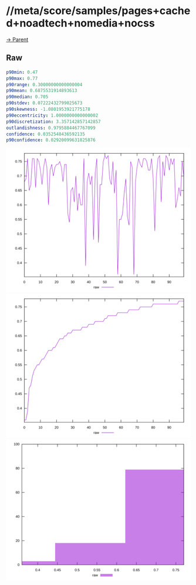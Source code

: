 
# //meta/score/samples/pages+cached+noadtech+nomedia+nocss

[→ Parent](../..)


## Raw


```yaml
p90min: 0.47
p90max: 0.77
p90range: 0.30000000000000004
p90mean: 0.6875531914893613
p90median: 0.705
p90stdev: 0.07222432799025673
p90skewness: -1.0801953921775178
p90eccentricity: 1.0000000000000002
p90discretization: 3.357142857142857
outlandishness: 0.9795884467767099
confidence: 0.0352548436592135
p90confidence: 0.02920099631825876

```

![PLOT: raw-values](./raw/values.svg)![PLOT: raw-sorted](./raw/sorted.svg)![PLOT: raw-histogram](./raw/histogram.svg)